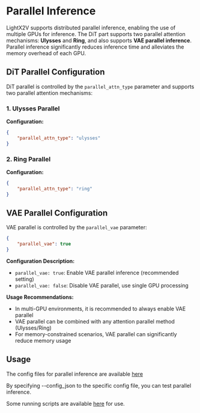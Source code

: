 # Parallel Inference

LightX2V supports distributed parallel inference, enabling the use of multiple GPUs for inference. The DiT part supports two parallel attention mechanisms: **Ulysses** and **Ring**, and also supports **VAE parallel inference**. Parallel inference significantly reduces inference time and alleviates the memory overhead of each GPU.

## DiT Parallel Configuration

DiT parallel is controlled by the `parallel_attn_type` parameter and supports two parallel attention mechanisms:

### 1. Ulysses Parallel

**Configuration:**
```json
{
    "parallel_attn_type": "ulysses"
}
```

### 2. Ring Parallel

**Configuration:**
```json
{
    "parallel_attn_type": "ring"
}
```

## VAE Parallel Configuration

VAE parallel is controlled by the `parallel_vae` parameter:

```json
{
    "parallel_vae": true
}
```

**Configuration Description:**
- `parallel_vae: true`: Enable VAE parallel inference (recommended setting)
- `parallel_vae: false`: Disable VAE parallel, use single GPU processing

**Usage Recommendations:**
- In multi-GPU environments, it is recommended to always enable VAE parallel
- VAE parallel can be combined with any attention parallel method (Ulysses/Ring)
- For memory-constrained scenarios, VAE parallel can significantly reduce memory usage

## Usage

The config files for parallel inference are available [here](https://github.com/ModelTC/lightx2v/tree/main/configs/dist_infer)

By specifying --config_json to the specific config file, you can test parallel inference.

Some running scripts are available [here](https://github.com/ModelTC/lightx2v/tree/main/scripts/dist_infer) for use.
